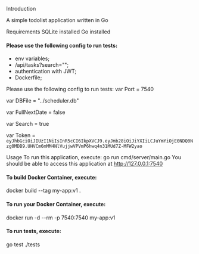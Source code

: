 Introduction

A simple todolist application written in Go

Requirements
SQLite installed
Go installed

#### Please use the following config to run tests:

- env variables;
- /api/tasks?search="";
- authentication with JWT;
- Dockerfile;

Please use the following config to run tests:
var Port = 7540

var DBFile = "../scheduler.db"

var FullNextDate = false

var Search = true

var Token = `eyJhbGciOiJIUzI1NiIsInR5cCI6IkpXVCJ9.eyJmb28iOiJiYXIiLCJuYmYiOjE0NDQ0Nzg0MDB9.UHVCm6mMM4NlVujjwVPVmP6hwq4n31MUd7Z-MFW2yao`

Usage
To run this application, execute:
go run cmd/server/main.go
You should be able to access this application at http://127.0.0.1:7540

#### To build Docker Container, execute:

<!-- start:code block -->

docker build --tag my-app:v1 .

<!-- end:code block -->

#### To run your Docker Container, execute:

<!-- start:code block -->

docker run -d --rm -p 7540:7540 my-app:v1

<!-- end:code block -->

#### To run tests, execute:

<!-- start:code block -->

go test ./tests

<!-- end:code block -->
